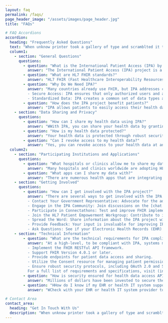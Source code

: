```yaml
---
layout: faq
permalink: /faqs/
page_header_image: "/assets/images/page_header.jpg"
title: "FAQs"

# FAQ Accordions
accordion:
  heading: "Frequently Asked Questions"
  text: "When unknow printer took a gallery of type and scramblted it to make a type specimen book"
  column1:
    - section: "General Questions"
      questions:
        - question: "What is the International Patient Access (IPA) by HL7 FHIR project?"
          answer: "The International Patient Access (IPA) project is a free and open initiative aimed at empowering patients worldwide by enabling secure, selective sharing of their health data across different healthcare systems. By using Health Level Seven (HL7) Fast Healthcare Interoperability Resources (FHIR) standards, IPA ensures that patients can control who accesses their health information while maintaining the highest levels of data protection and privacy."
        - question: "What are HL7 FHIR standards?"
          answer: "HL7 FHIR (Fast Healthcare Interoperability Resources) standards are a set of free and open guidelines developed by Health Level Seven International (HL7) to facilitate the exchange of healthcare information electronically. FHIR standards ensure that health data can be shared and understood across different systems and platforms, promoting interoperability and improved patient care."
        - question: "Why Do We Need IPA?"
          answer: "Many countries already use FHIR, but IPA addresses crucial limitations:
          - Secure Access: IPA ensures that only authorized users and apps can access health information, protecting patient privacy.  It defines how apps get permission to access data using standard methods (like OAuth 2.0).
          - Standardized Data: IPA creates a common set of data types and formats.  This means medical apps can work consistently across different systems worldwide, simplifying development, improving interoperability and patient access."
        - question: "How does the IPA project benefit patients?"
          answer: "IPA allows patients to easily access their health data from various healthcare providers. With easy access, patients become more informed and engaged in their healthcare decisions. This can lead to better health outcomes as patients can track their conditions, understand their treatments, and communicate more effectively with their healthcare providers."
    - section: "Data Sharing and Privacy"
      questions:
        - question: "How can I share my health data using IPA?"
          answer: "WWith IPA, you can share your health data by granting access to specific health apps. This is done through consent management features within IPA-compliant systems, allowing you to control who sees your information and for what purposes."
        - question: "How is my health data protected?"
          answer: "Your health data is protected through robust security measures, including encryption, secure authentication, and compliance with international data protection regulations such as GDPR and HIPAA."
        - question: "Can I revoke access to my health data?"
          answer: "Yes, you can revoke access to your health data at any time, as patient-controlled consent is a key feature of our system. However, it's important to note that any data that was accessed prior to revocation will still be subject to the privacy policy of the app or health system that accessed the information. This means that you should review their policies to understand how your data will be handled after access is revoked."
  column2:
    - section: "Participating Institutions and Applications"
      questions:
        - question: "What hospitals or clinics allow me to share my data using IPA?"
          answer: "Many hospitals and clinics worldwide are adopting HL7 FHIR standards and participating in the IPA project. To find out if your local healthcare providers support IPA, check with them directly or visit our [official blog](https://blog.hl7.org/international-patient-access) for a list of participating institutions."
        - question: "What apps can I share my data with?"
          answer: "There are numerous health apps that are integrating with IPA to provide seamless data sharing capabilities. These range from personal health management tools to specialized medical applications. For a comprehensive list of compatible apps, visit our [official blog](https://blog.hl7.org/international-patient-access)."
    - section: "Getting Involved"
      questions:
        - question: "How can I get involved with the IPA project?"
          answer: "There are several ways to get involved with the IPA project:
          - Contact Your Government Representative: Advocate for the adoption of IPA standards in national healthcare policies.
          - Engage in the IPA Community: Join discussions on the [chat.fhir.org](https://chat.fhir.org) chat server.
          - Participate in Connectathons: Test and improve FHIR implementations in collaborative events.
          - Join the HL7 Patient Empowerment Workgroup: Contribute to initiatives that enhance patient engagement and control over their health data.
          - Spread the Word: Share information about the IPA project with your network.
          - Provide Feedback: Your input is invaluable for improving IPA standards.
          - Ask Questions: See if your Electronic Health Records (EHR) vendor supports IPA."
    - section: "Technical Information"
        - question: "What are the technical requirements for IPA compliance?"
          answer: "At a high-level, to be compliant with IPA, systems must:
          - Implement the FHIR RESTful API framework.
          - Support FHIR Version 4.0.1 or later.
          - Provide endpoints for patient data access and sharing.
          - Utilize the Consent resource for managing patient permissions.
          - Ensure robust security protocols, including OAuth 2.0 and SMART on FHIR.
          For a full list of requirements and specifications, visit (insert link)"
        - question: "How is security ensured for health data access APIs?"
          answer: "Millions of dollars have been invested to secure the SMART App Launch mechanisms within the International Patient Access (IPA) framework. Some jurisdictions have confidently opted to forgo app certification, allowing developers to innovate confidently while ensuring patient data is protected. No matter what level of certification frameworks for apps you’ve built, this robust security empowers reliable, efficient health information management."
        - question: "HHow do I know if my EHR or health IT system supports IPA?"
          answer: "WCheck with your EHR or health IT system provider to confirm their support for HL7 FHIR IPA standards. You can also refer to our [official blog](https://blog.hl7.org/international-patient-access) for a list of compliant systems and providers."

# Contact Area
contact_area:
  heading: "Get In Touch With Us"
  description: "When unknow printer took a gallery of type and scramblted it to make a type specimen book"
---
```


